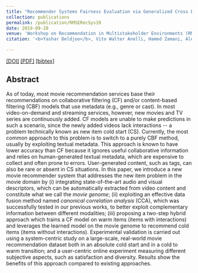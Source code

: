 ```yaml
---
title: "Recommender Systems Fairness Evaluation via Generalized Cross Entropy"
collection: publications
permalink: /publication/RMSERecSys19
date: 2019-09-20
venue: 'Workshop on Recommendation in Multistakeholder Environments (RMSE) as part of ACM RecSys 2019'
citation: '<b>Yashar Deldjoo</b>, Vito Walter Anelli, Hamed Zamani, Alejandro Bellogin, Tommaso Di Noia <b>(RMSE@RecSys'19)</b>.'

---
```


[[DOI]](https://doi.org/10.1007/s11257-019-09221-y)  [[PDF]](http://yasdel.github.io/files/UMUAI19.pdf)  [[bibtex]](https://github.com/yasdel/yasdel.github.io/tree/master/_publications/UMUAI19.bib)



## Abstract

As of today, most movie recommendation services base their recommendations on collaborative filtering (CF) and/or content-based filtering (CBF) models that use metadata (e.g., genre or cast). In most video-on-demand and streaming services, however, new movies and TV series are continuously added. CF models are unable to make predictions in such a scenario, since the newly added videos lack interactions -- a problem technically known as new item cold start (CS). Currently, the most common approach to this problem is to switch to a purely CBF method, usually by exploiting textual metadata. This approach is known to have lower accuracy than CF because it ignores useful collaborative information and relies on human-generated textual metadata, which are expensive to collect and often prone to errors. User-generated content, such as tags, can also be rare or absent in CS situations. In this paper, we introduce a new movie recommender system that addresses the new item problem in the movie domain by (i) integrating state-of-the-art audio and visual descriptors, which can be automatically extracted from video content and constitute what we call the <i>movie genome</i>; (ii) exploiting an effective data fusion method named <i>canonical correlation analysis</i> (CCA), which was successfully tested in our previous works, to better exploit complementary information between different modalities; (iii) proposing a two-step hybrid approach which trains a CF model on warm items (items with interactions) and leverages the learned model on the movie genome to recommend cold items (items without interactions). Experimental validation is carried out using a system-centric study on a large-scale, real-world movie recommendation dataset both in an absolute cold start and in a cold to warm transition; and a user-centric online experiment measuring different subjective aspects, such as satisfaction and diversity. Results show the benefits of this approach compared to existing approaches.
